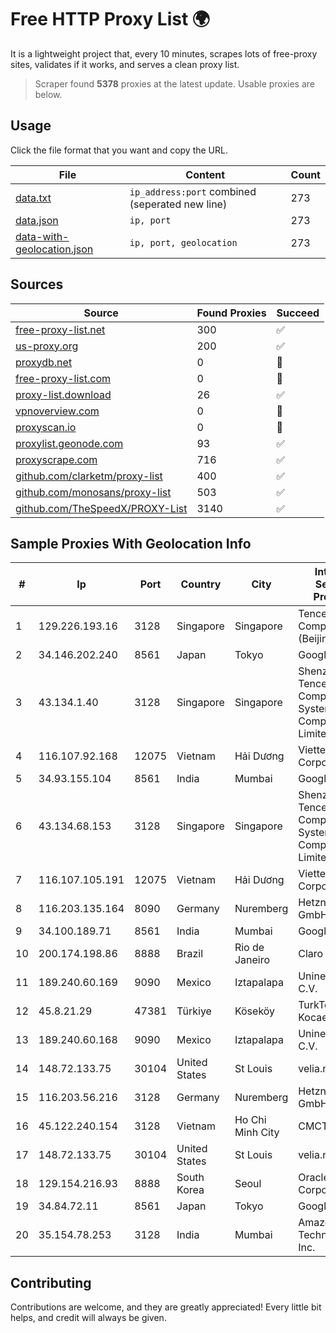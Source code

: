 
# Free HTTP Proxy List 🌍

It is a lightweight project that, every 10 minutes, scrapes lots of free-proxy sites, validates if it works, and serves a clean proxy list.


> Scraper found **5378** proxies at the latest update. Usable proxies are below.

## Usage

Click the file format that you want and copy the URL.


|File|Content|Count|
|----|-------|-----|
|[data.txt](https://raw.githubusercontent.com/themiralay/Proxy-List-World/master/data.txt)|`ip_address:port` combined (seperated new line)|273|
|[data.json](https://raw.githubusercontent.com/themiralay/Proxy-List-World/master/data.json)|`ip, port`|273|
|[data-with-geolocation.json](https://raw.githubusercontent.com/themiralay/Proxy-List-World/master/data-with-geolocation.json)|`ip, port, geolocation`|273|

## Sources

|Source|Found Proxies|Succeed|
|------|-------------|-------|
|[free-proxy-list.net](https://free-proxy-list.net)|300|✅|
|[us-proxy.org](https://www.us-proxy.org)|200|✅|
|[proxydb.net](http://proxydb.net)|0|🚫|
|[free-proxy-list.com](https://free-proxy-list.com/?page=&port=&type%5B%5D=http&type%5B%5D=https&up_time=0&search=Search)|0|🚫|
|[proxy-list.download](https://www.proxy-list.download/HTTP)|26|✅|
|[vpnoverview.com](https://vpnoverview.com/privacy/anonymous-browsing/free-proxy-servers)|0|🚫|
|[proxyscan.io](https://www.proxyscan.io)|0|🚫|
|[proxylist.geonode.com](https://proxylist.geonode.com/api/proxy-list?limit=300&page=1&sort_by=lastChecked&sort_type=desc&protocols=http,https)|93|✅|
|[proxyscrape.com](https://api.proxyscrape.com/v2/?request=displayproxies&protocol=http&timeout=10000&country=all&ssl=all&anonymity=all)|716|✅|
|[github.com/clarketm/proxy-list](https://raw.githubusercontent.com/clarketm/proxy-list/master/proxy-list-raw.txt)|400|✅|
|[github.com/monosans/proxy-list](https://raw.githubusercontent.com/monosans/proxy-list/main/proxies/http.txt)|503|✅|
|[github.com/TheSpeedX/PROXY-List](https://raw.githubusercontent.com/TheSpeedX/PROXY-List/master/http.txt)|3140|✅|


## Sample Proxies With Geolocation Info

|#|Ip|Port|Country|City|Internet Service Provider|
|-|--|----|-------|----|-------------------------|
|1|129.226.193.16|3128|Singapore|Singapore|Tencent Cloud Computing (Beijing) Co|
|2|34.146.202.240|8561|Japan|Tokyo|Google LLC|
|3|43.134.1.40|3128|Singapore|Singapore|Shenzhen Tencent Computer Systems Company Limited|
|4|116.107.92.168|12075|Vietnam|Hải Dương|Viettel Corporation|
|5|34.93.155.104|8561|India|Mumbai|Google LLC|
|6|43.134.68.153|3128|Singapore|Singapore|Shenzhen Tencent Computer Systems Company Limited|
|7|116.107.105.191|12075|Vietnam|Hải Dương|Viettel Corporation|
|8|116.203.135.164|8090|Germany|Nuremberg|Hetzner Online GmbH|
|9|34.100.189.71|8561|India|Mumbai|Google LLC|
|10|200.174.198.86|8888|Brazil|Rio de Janeiro|Claro S.A|
|11|189.240.60.169|9090|Mexico|Iztapalapa|Uninet S.A. de C.V.|
|12|45.8.21.29|47381|Türkiye|Köseköy|TurkTelekom Kocaeli Korfez|
|13|189.240.60.168|9090|Mexico|Iztapalapa|Uninet S.A. de C.V.|
|14|148.72.133.75|30104|United States|St Louis|velia.net|
|15|116.203.56.216|3128|Germany|Nuremberg|Hetzner Online GmbH|
|16|45.122.240.154|3128|Vietnam|Ho Chi Minh City|CMCTELECOM|
|17|148.72.133.75|30104|United States|St Louis|velia.net|
|18|129.154.216.93|8888|South Korea|Seoul|Oracle Corporation|
|19|34.84.72.11|8561|Japan|Tokyo|Google LLC|
|20|35.154.78.253|3128|India|Mumbai|Amazon Technologies Inc.|



## Contributing

Contributions are welcome, and they are greatly appreciated! Every
little bit helps, and credit will always be given.

